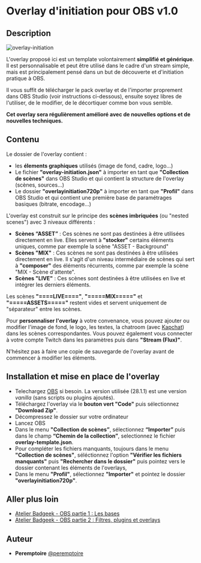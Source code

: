 # Overlay d'initiation pour OBS v1.0


## Description

![overlay-initiation](https://user-images.githubusercontent.com/91347360/210372163-1003ba8c-8e9d-43dd-a5a5-59018c5908a3.gif)

L'overlay proposé ici est un template volontairement **simplifié et générique**. Il est personnalisable et peut être utilisé dans le cadre d'un stream simple, mais est principalement pensé dans un but de découverte et d'initiation pratique à OBS.

Il vous suffit de télécharger le pack overlay et de l'importer proprement dans OBS Studio (voir instructions ci-dessous), ensuite soyez libres de l'utiliser, de le modifier, de le décortiquer comme bon vous semble.

**Cet overlay sera régulièrement amélioré avec de nouvelles options et de nouvelles techniques.**


## Contenu

Le dossier de l'overlay contient : 
- les **élements graphiques** utilisés (image de fond, cadre, logo...)
- Le fichier **"overlay-initiation.json"** à importer en tant que **"Collection de scènes"** dans OBS Studio et qui contient la structure de l'overlay (scènes, sources...)
- Le dossier **"overlayinitiation720p"** à importer en tant que **"Profil"** dans OBS Studio et qui contient une première base de paramétrages basiques (bitrate, encodage...)

L'overlay est construit sur le principe des **scènes imbriquées** (ou "nested scenes") avec 3 niveaux différents : 

- **Scènes “ASSET”** : Ces scènes ne sont pas destinées à être utilisées directement en live. Elles servent à **"stocker"** certains éléments uniques, comme par exemple la scène "ASSET - Background"
- **Scènes "MIX"** : Ces scènes ne sont pas destinées à être utilisées directement en live. Il s'agit d'un niveau intermédiaire de scènes qui sert à **"composer"** des éléments récurrents, comme par exemple la scène "MIX - Scène d'attente".
- **Scènes "LIVE"** : Ces scènes sont destinées à être utilisées en live et intégrer les derniers éléments. 

Les scènes **"====LIVE===="**, **"=====MIX====="** et **"=====ASSETS====="** restent vides et servent uniquement de "séparateur" entre les scènes.

Pour **personnaliser l'overlay** à votre convenance, vous pouvez ajouter ou modifier l'image de fond, le logo, les textes, la chatroom (avec [Kapchat](https://nightdev.com/kapchat))  dans les scènes correspondantes. Vous pouvez également vous connecter à votre compte Twitch dans les paramètres puis dans **"Stream (Flux)"**.

N'hésitez pas à faire une copie de sauvegarde de l'overlay avant de commencer à modifier les éléments.


## Installation et mise en place de l'overlay
- Telechargez [OBS](https://obsproject.com/fr) si besoin. La version utilisée (28.1.1) est une version *vanilla* (sans scripts ou plugins ajoutés).
- Téléchargez l'overlay via le **bouton vert "Code"** puis sélectionnez **"Download Zip"**.
- Décompressez le dossier sur votre ordinateur
- Lancez OBS
- Dans le menu **"Collection de scènes”**, sélectionnez **“Importer”** puis dans le champ **“Chemin de la collection”**, selectionnez le fichier **overlay-template.json**.
- Pour compléter les fichiers manquants, toujours dans le menu **"Collection de scènes"**, séléctionnez l'option **"Vérifier les fichiers manquants"** puis **"Rechercher dans le dossier"** puis pointez vers le dossier contenant les éléments de l'overlays,
- Dans le menu **"Profil"**, sélectionnez **"Importer"** et pointez le dossier **"overlayinitiation720p"**.


## Aller plus loin

- [Atelier Badgeek - OBS partie 1 : Les bases](https://www.youtube.com/watch?v=zDg4tO1_jhM)
- [Atelier Badgeek - OBS partie 2 : Filtres, plugins et overlays](https://www.youtube.com/watch?v=luTexi3Aefc)


## Auteur
* **Peremptoire** [@peremptoire](https://twitter.com/peremptoire)
